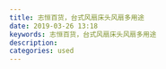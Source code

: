 ```yaml
---
title: 志恒百货，台式风扇床头风扇多用途
date: 2019-03-26 13:18
keywords: 志恒百货，台式风扇床头风扇多用途
description: 
categories: used
---
```

<td class="t_f" id="postmessage_3310721">

<br/>
<img alt="" border="0" class="zoom" data-cf-modified-038de97ff5e4a632f7152a0f-="" file="http://www.flw.ph/data/appbyme/upload/image/201903/26/RV6wN9AzKsDA.jpg" id="aimg_Q48c3" lazyloadthumb="1" onclick="" onmouseover="" src="http://www.flw.ph/data/appbyme/upload/image/201903/26/RV6wN9AzKsDA.jpg"/><br/>
<br/>
<img alt="" border="0" class="zoom" data-cf-modified-038de97ff5e4a632f7152a0f-="" file="http://www.flw.ph/data/appbyme/upload/image/201903/26/sxVchSZXM2Ro.jpg" id="aimg_KW88V" lazyloadthumb="1" onclick="" onmouseover="" src="http://www.flw.ph/data/appbyme/upload/image/201903/26/sxVchSZXM2Ro.jpg"/><br/>
<br/>
</td>
